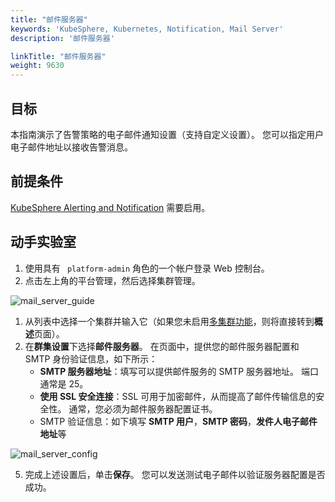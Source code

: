 ```yaml
---
title: "邮件服务器"
keywords: 'KubeSphere, Kubernetes, Notification, Mail Server'
description: '邮件服务器'

linkTitle: "邮件服务器"
weight: 9630
---
```


## 目标

本指南演示了告警策略的电子邮件通知设置（支持自定义设置）。 您可以指定用户电子邮件地址以接收告警消息。

## 前提条件

[KubeSphere Alerting and Notification](../../../pluggable-components/alerting-notification/) 需要启用。

## 动手实验室

1. 使用具有 ` platform-admin` 角色的一个帐户登录 Web 控制台。
2. 点击左上角的平台管理，然后选择集群管理。

![mail_server_guide](/images/docs/alerting/mail_server_guide-zh.png)

1. 从列表中选择一个集群并输入它（如果您未启用[多集群功能](../../../multicluster-management/)，则将直接转到**概述**页面）。
2. 在**群集设置**下选择**邮件服务器**。 在页面中，提供您的邮件服务器配置和 SMTP 身份验证信息，如下所示：
    - **SMTP 服务器地址**：填写可以提供邮件服务的 SMTP 服务器地址。 端口通常是 25。
    - **使用 SSL 安全连接**：SSL 可用于加密邮件，从而提高了邮件传输信息的安全性。 通常，您必须为邮件服务器配置证书。
    - SMTP 验证信息：如下填写 **SMTP 用户**，**SMTP 密码**，**发件人电子邮件地址**等

![mail_server_config](/images/docs/alerting/mail_server_config-zh.png)

5. 完成上述设置后，单击**保存**。 您可以发送测试电子邮件以验证服务器配置是否成功。

